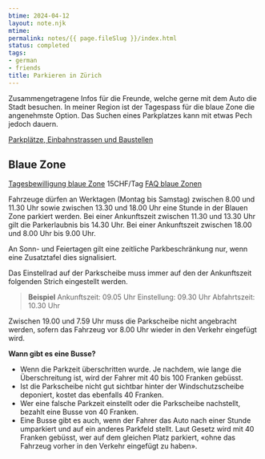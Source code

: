 ```yaml
---
btime: 2024-04-12
layout: note.njk
mtime: 
permalink: notes/{{ page.fileSlug }}/index.html
status: completed
tags:
- german
- friends
title: Parkieren in Zürich
---
```

Zusammengetragene Infos für die Freunde, welche gerne mit dem Auto die Stadt besuchen. In meiner Region ist der
Tagespass für die blaue Zone die angenehmste Option. Das Suchen eines Parkplatzes kann mit etwas Pech jedoch dauern.

[Parkplätze, Einbahnstrassen und Baustellen](https://www.maps.stadt-zuerich.ch/zueriplan3/Stadtplan.aspx?#route_visible=true&basemap=Basiskarte+(Geb%C3%A4udeschr%C3%A4gansicht)&map=&scale=8000&xkoord=2681699.3048036383&ykoord=1250052.844207928&lang=&layer=Bauernhofladen%3A%3A66%2CBaustelle%3A%3A63%2CBrunnen%3A%3A58%2CParkplatz%3A%3A35%2CSportanlage%3A%3A22%2CFahrtrichtung%3A%3A13&window=&selectedObject=&selectedLayer=&toggleScreen=&legacyUrlState=&drawings=)

## Blaue Zone

[Tagesbewilligung blaue Zone](https://www.stadt-zuerich.ch/pd/de/index/dav/parkkarten_bewilligungen/parkkarten_beziehen/tagesbewilligung_blauezone.html)
15CHF/Tag
[FAQ blaue Zonen](https://www.stadt-zuerich.ch/pd/de/index/dav/parkkarten_bewilligungen/faq/faq_blaue_zonen.html)

Fahrzeuge dürfen an Werktagen (Montag bis Samstag) zwischen 8.00 und 11.30 Uhr sowie zwischen 13.30 und 18.00 Uhr eine
Stunde in der Blauen Zone parkiert werden. Bei einer Ankunftszeit zwischen 11.30 und 13.30 Uhr gilt die Parkerlaubnis
bis 14.30 Uhr. Bei einer Ankunftszeit zwischen 18.00 und 8.00 Uhr bis 9.00 Uhr.

An Sonn- und Feiertagen gilt eine zeitliche Parkbeschränkung nur, wenn eine Zusatztafel dies signalisiert.

Das Einstellrad auf der Parkscheibe muss immer auf den der Ankunftszeit folgenden Strich eingestellt werden.
  > **Beispiel**
  > Ankunftszeit: 09.05 Uhr
  > Einstellung: 09.30 Uhr
  > Abfahrtszeit: 10.30 Uhr

Zwischen 19.00 und 7.59 Uhr muss die Parkscheibe nicht angebracht werden, sofern das Fahrzeug vor 8.00 Uhr wieder in den
Verkehr eingefügt wird.

**Wann gibt es eine Busse?**

- Wenn die Parkzeit überschritten wurde. Je nachdem, wie lange die Überschreitung ist, wird der Fahrer mit 40 bis 100
  Franken gebüsst.
- Ist die Parkscheibe nicht gut sichtbar hinter der Windschutzscheibe deponiert, kostet das ebenfalls 40 Franken.
- Wer eine falsche Parkzeit einstellt oder die Parkscheibe nachstellt, bezahlt eine Busse von 40 Franken.
- Eine Busse gibt es auch, wenn der Fahrer das Auto nach einer Stunde umparkiert und auf ein anderes Parkfeld stellt.
  Laut Gesetz wird mit 40 Franken gebüsst, wer auf dem gleichen Platz parkiert, «ohne das Fahrzeug vorher in den Verkehr
  eingefügt zu haben».